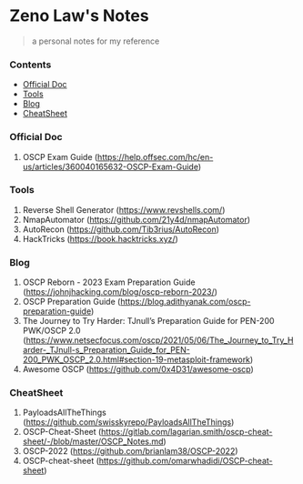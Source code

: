 # Zeno Law's Notes
> a personal notes for my reference

### Contents
- [Official Doc](#official-doc)
- [Tools](#tools)
- [Blog](#blog)
- [CheatSheet](#cheatsheet)

### Official Doc
1. OSCP Exam Guide (https://help.offsec.com/hc/en-us/articles/360040165632-OSCP-Exam-Guide)

### Tools

1. Reverse Shell Generator (https://www.revshells.com/)
1. NmapAutomator (https://github.com/21y4d/nmapAutomator)
1. AutoRecon (https://github.com/Tib3rius/AutoRecon)
1. HackTricks (https://book.hacktricks.xyz/)

### Blog
1. OSCP Reborn - 2023 Exam Preparation Guide (https://johnjhacking.com/blog/oscp-reborn-2023/)
1. OSCP Preparation Guide (https://blog.adithyanak.com/oscp-preparation-guide)
1. The Journey to Try Harder: TJnull’s Preparation Guide for PEN-200 PWK/OSCP 2.0 (https://www.netsecfocus.com/oscp/2021/05/06/The_Journey_to_Try_Harder-_TJnull-s_Preparation_Guide_for_PEN-200_PWK_OSCP_2.0.html#section-19-metasploit-framework)
1. Awesome OSCP (https://github.com/0x4D31/awesome-oscp)

### CheatSheet
1. PayloadsAllTheThings (https://github.com/swisskyrepo/PayloadsAllTheThings)
1. OSCP-Cheat-Sheet (https://gitlab.com/lagarian.smith/oscp-cheat-sheet/-/blob/master/OSCP_Notes.md)
1. OSCP-2022 (https://github.com/brianlam38/OSCP-2022)
1. OSCP-cheat-sheet (https://github.com/omarwhadidi/OSCP-cheat-sheet)
